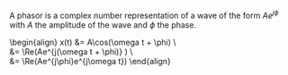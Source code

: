 A phasor is a complex number representation of a wave of the form $A e^{j\phi}$ with $A$ the amplitude of the wave and $\phi$ the phase.

\begin{align}
x(t) &= A\cos(\omega t + \phi) \\\
&= \Re(Ae^{j(\omega t + \phi)}  ) \\\
&= \Re(Ae^{j\phi}e^{j\omega t})
\end{align}